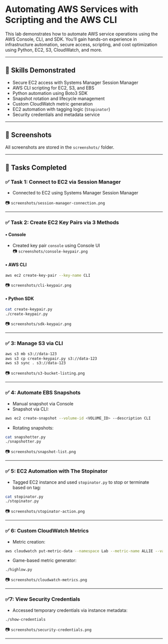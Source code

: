 
# Automating AWS Services with Scripting and the AWS CLI

This lab demonstrates how to automate AWS service operations using the AWS Console, CLI, and SDK. You’ll gain hands-on experience in infrastructure automation, secure access, scripting, and cost optimization using Python, EC2, S3, CloudWatch, and more.

---

## 🧠 Skills Demonstrated

- Secure EC2 access with Systems Manager Session Manager
- AWS CLI scripting for EC2, S3, and EBS
- Python automation using Boto3 SDK
- Snapshot rotation and lifecycle management
- Custom CloudWatch metric generation
- EC2 automation with tagging logic (`Stopinator`)
- Security credentials and metadata service

---

## 📸 Screenshots

All screenshots are stored in the `screenshots/` folder.

---

## 🧪 Tasks Completed

### ✅ Task 1: Connect to EC2 via Session Manager

- Connected to EC2 using Systems Manager Session Manager

📷 `screenshots/session-manager-connection.png`

---

### ✅ Task 2: Create EC2 Key Pairs via 3 Methods

#### • Console
- Created key pair `console` using Console UI  
📷 `screenshots/console-keypair.png`

#### • AWS CLI
```bash
aws ec2 create-key-pair --key-name CLI
````

📷 `screenshots/cli-keypair.png`

#### • Python SDK

```bash
cat create-keypair.py
./create-keypair.py
```

📷 `screenshots/sdk-keypair.png`

---

### ✅ 3: Manage S3 via CLI

```bash
aws s3 mb s3://data-123
aws s3 cp create-keypair.py s3://data-123
aws s3 sync . s3://data-123
```

📷 `screenshots/s3-bucket-listing.png`

---

### ✅ 4: Automate EBS Snapshots

* Manual snapshot via Console
* Snapshot via CLI:

```bash
aws ec2 create-snapshot --volume-id <VOLUME_ID> --description CLI
```

* Rotating snapshots:

```bash
cat snapshotter.py
./snapshotter.py
```

📷 `screenshots/snapshot-list.png`

---

### ✅ 5: EC2 Automation with The Stopinator

* Tagged EC2 instance and used `stopinator.py` to stop or terminate based on tag:

```bash
cat stopinator.py
./stopinator.py
```

📷 `screenshots/stopinator-action.png`

---

### ✅ 6: Custom CloudWatch Metrics

* Metric creation:

```bash
aws cloudwatch put-metric-data --namespace Lab --metric-name ALLIE --value 42
```

* Game-based metric generator:

```bash
./highlow.py
```

📷 `screenshots/cloudwatch-metrics.png`

---

### ✅7: View Security Credentials

* Accessed temporary credentials via instance metadata:

```bash
./show-credentials
```

📷 `screenshots/security-credentials.png`

---



